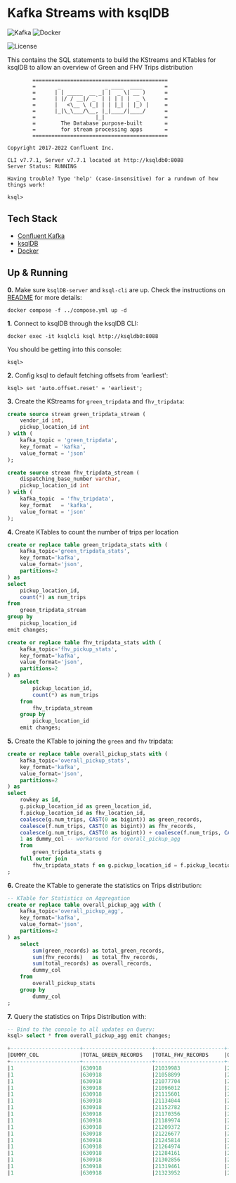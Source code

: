 # Kafka Streams with ksqlDB

![Kafka](https://img.shields.io/badge/Confluent_Kafka-7.8-141414?style=flat&logo=apachekafka&logoColor=white&labelColor=141414)
![Docker](https://img.shields.io/badge/Docker-329DEE?style=flat&logo=docker&logoColor=white&labelColor=329DEE)

![License](https://img.shields.io/badge/license-CC--BY--SA--4.0-31393F?style=flat&logo=creativecommons&logoColor=black&labelColor=white)

This contains the SQL statements to build the KStreams and KTables for ksqlDB to allow an overview of Green and FHV Trips distribution

```shell
        ===========================================
        =       _              _ ____  ____       =
        =      | | _____  __ _| |  _ \| __ )      =
        =      | |/ / __|/ _` | | | | |  _ \      =
        =      |   <\__ \ (_| | | |_| | |_) |     =
        =      |_|\_\___/\__, |_|____/|____/      =
        =                   |_|                   =
        =        The Database purpose-built       =
        =        for stream processing apps       =
        ===========================================

Copyright 2017-2022 Confluent Inc.

CLI v7.7.1, Server v7.7.1 located at http://ksqldb0:8088
Server Status: RUNNING

Having trouble? Type 'help' (case-insensitive) for a rundown of how things work!

ksql>
```

## Tech Stack
- [Confluent Kafka](https://docs.confluent.io/platform/current/installation/overview.html)
- [ksqlDB](https://docs.ksqldb.io/en/latest/)
- [Docker](https://docs.docker.com/get-docker/)


## Up & Running

**0.** Make sure `ksqlDB-server` and `ksql-cli` are up. Check the instructions on [README](../README.md) for more details:
```shell
docker compose -f ../compose.yml up -d
```

**1.** Connect to ksqlDB through the ksqlDB CLI:
```shell
docker exec -it ksqlcli ksql http://ksqldb0:8088
```

You should be getting into this console:
```
ksql>
```

**2.** Config ksql to default fetching offsets from 'earliest':
```shell
ksql> set 'auto.offset.reset' = 'earliest';
```

**3.** Create the KStreams for `green_tripdata` and `fhv_tripdata`:
```sql
create source stream green_tripdata_stream (
    vendor_id int,
    pickup_location_id int
) with (
    kafka_topic = 'green_tripdata',
    key_format = 'kafka',
    value_format = 'json'
);

create source stream fhv_tripdata_stream (
    dispatching_base_number varchar,
    pickup_location_id int
) with (
    kafka_topic  = 'fhv_tripdata',
    key_format   = 'kafka',
    value_format = 'json'
);
```

**4.** Create KTables to count the number of trips per location
```sql
create or replace table green_tripdata_stats with (
    kafka_topic='green_tripdata_stats',
    key_format='kafka',
    value_format='json',
    partitions=2
) as 
select
    pickup_location_id,
    count(*) as num_trips
from 
    green_tripdata_stream
group by
    pickup_location_id
emit changes;
```

```sql
create or replace table fhv_tripdata_stats with (
    kafka_topic='fhv_pickup_stats',
    key_format='kafka',
    value_format='json',
    partitions=2
) as
    select
        pickup_location_id,
        count(*) as num_trips
    from
        fhv_tripdata_stream
    group by
        pickup_location_id
    emit changes;
```

**5.** Create the KTable to joining the `green` and `fhv` tripdata:
```sql
create or replace table overall_pickup_stats with (
    kafka_topic='overall_pickup_stats',
    key_format='kafka',
    value_format='json',
    partitions=2
) as
select
    rowkey as id,
    g.pickup_location_id as green_location_id,
    f.pickup_location_id as fhv_location_id,
    coalesce(g.num_trips, CAST(0 as bigint)) as green_records,
    coalesce(f.num_trips, CAST(0 as bigint)) as fhv_records,
    coalesce(g.num_trips, CAST(0 as bigint)) + coalesce(f.num_trips, CAST(0 as bigint)) as total_records,
    1 as dummy_col -- workaround for overall_pickup_agg
    from
        green_tripdata_stats g
    full outer join
        fhv_tripdata_stats f on g.pickup_location_id = f.pickup_location_id
;
```

**6.** Create the KTable to generate the statistics on Trips distribution:
```sql
-- KTable for Statistics on Aggregation
create or replace table overall_pickup_agg with (
    kafka_topic='overall_pickup_agg',
    key_format='kafka',
    value_format='json',
    partitions=2
) as
    select
        sum(green_records) as total_green_records,
        sum(fhv_records)   as total_fhv_records,
        sum(total_records) as overall_records,
        dummy_col
    from
        overall_pickup_stats
    group by
        dummy_col
;
```

**7.** Query the statistics on Trips Distribution with:
```sql
-- Bind to the console to all updates on Query:
ksql> select * from overall_pickup_agg emit changes;

+----------------------+----------------------+----------------------+----------------------+
|DUMMY_COL             |TOTAL_GREEN_RECORDS   |TOTAL_FHV_RECORDS     |OVERALL_RECORDS       |
+----------------------+----------------------+----------------------+----------------------+
|1                     |630918                |21039983              |21670901              |
|1                     |630918                |21058899              |21689817              |
|1                     |630918                |21077704              |21708622              |
|1                     |630918                |21096012              |21726930              |
|1                     |630918                |21115601              |21746519              |
|1                     |630918                |21134044              |21764962              |
|1                     |630918                |21152782              |21783700              |
|1                     |630918                |21170356              |21801274              |
|1                     |630918                |21189974              |21820892              |
|1                     |630918                |21209372              |21840290              |
|1                     |630918                |21226677              |21857595              |
|1                     |630918                |21245814              |21876732              |
|1                     |630918                |21264974              |21895892              |
|1                     |630918                |21284161              |21915079              |
|1                     |630918                |21302856              |21933774              |
|1                     |630918                |21319461              |21950379              |
|1                     |630918                |21323952              |21954870              |
```